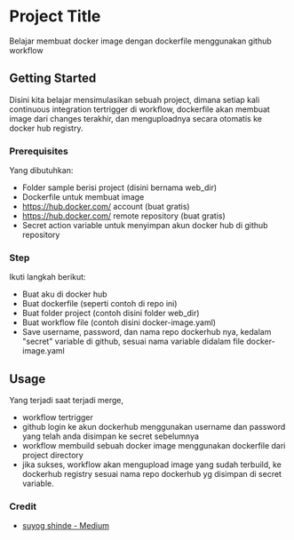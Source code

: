 # Project Title

Belajar membuat docker image dengan dockerfile menggunakan github workflow

## Getting Started

Disini kita belajar mensimulasikan sebuah project, dimana setiap kali continuous integration tertrigger di workflow, dockerfile akan membuat image dari changes terakhir, dan menguploadnya secara otomatis ke docker hub registry.

### Prerequisites

Yang dibutuhkan:

* Folder sample berisi project (disini bernama web_dir)
* Dockerfile untuk membuat image
* https://hub.docker.com/ account (buat gratis)
* https://hub.docker.com/ remote repository (buat gratis)
* Secret action variable untuk menyimpan akun docker hub di github repository

### Step

Ikuti langkah berikut:


* Buat aku di docker hub 
* Buat dockerfile (seperti contoh di repo ini)
* Buat folder project (contoh disini folder web_dir)
* Buat workflow file (contoh disini docker-image.yaml)
* Save username, password, dan nama repo dockerhub nya, kedalam "secret" variable di github, sesuai nama variable didalam file docker-image.yaml


## Usage

Yang terjadi saat terjadi merge,

* workflow tertrigger
* github login ke akun dockerhub menggunakan username dan password yang telah anda disimpan ke secret sebelumnya
* workflow membuild sebuah docker image menggunakan dockerfile dari project directory
* jika sukses, workflow akan mengupload image yang sudah terbuild, ke dockerhub registry sesuai nama repo dockerhub yg disimpan di secret variable.


### Credit

* [suyog shinde - Medium](https://medium.com/nonstopio/part-1-github-actions-docker-hub-versioning-continous-integrations-142cbd95fe0b)
